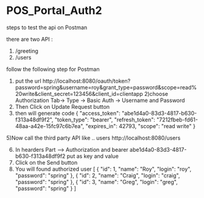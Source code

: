 # POS_Portal_Auth2

steps to test the api on Postman

there are two API :
1) /greeting
2) /users

follow the following step for Postman
1) put the url
  http://localhost:8080/oauth/token?password=spring&username=roy&grant_type=password&scope=read%20write&client_secret=123456&client_id=clientapp
2)choose Authorization Tab-> Type -> Basic Auth -> Username and Password
3) Then Click on Update Request button
4) then will generate code
{
    "access_token": "abe1d4a0-83d3-4817-b630-f313a48df9f2",
    "token_type": "bearer",
    "refresh_token": "7212fbeb-fd61-48aa-a42e-15fc97c6b7ea",
    "expires_in": 42793,
    "scope": "read write"
}

5)Now call the third party API like .. users
  http://localhost:8080/users

6) In hearders Part 
--> Authorization  and bearer abe1d4a0-83d3-4817-b630-f313a48df9f2 put as key and value
7) Click on the Send button
8) You will found authorized user
[
    {
        "id": 1,
        "name": "Roy",
        "login": "roy",
        "password": "spring"
    },
    {
        "id": 2,
        "name": "Craig",
        "login": "craig",
        "password": "spring"
    },
    {
        "id": 3,
        "name": "Greg",
        "login": "greg",
        "password": "spring"
    }
]


